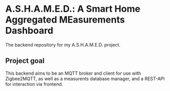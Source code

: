 # A.S.H.A.M.E.D.: A Smart Home Aggregated MEasurements Dashboard
The backend repository for my A.S.H.A.M.E.D. project.

## Project goal
This backend aims to be an MQTT broker and client for use with Zigbee2MQTT, as well as a measurents database manager, and a REST-API for interaction via frontend.
